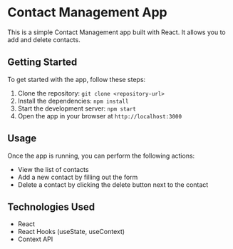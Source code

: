 # Contact Management App

This is a simple Contact Management app built with React. It allows you to add and delete contacts.

## Getting Started

To get started with the app, follow these steps:

1. Clone the repository: `git clone <repository-url>`
2. Install the dependencies: `npm install`
3. Start the development server: `npm start`
4. Open the app in your browser at `http://localhost:3000`

## Usage

Once the app is running, you can perform the following actions:

- View the list of contacts
- Add a new contact by filling out the form
- Delete a contact by clicking the delete button next to the contact

## Technologies Used

- React
- React Hooks (useState, useContext)
- Context API



